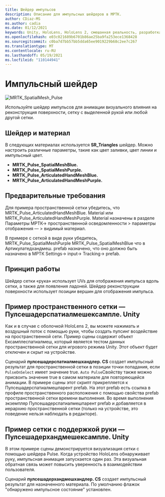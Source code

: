 ```yaml
---
title: Шейдер импульсов
description: Описание для импульсных шейдеров в МРТК.
author: CDiaz-MS
ms.author: cadia
ms.date: 01/12/2021
keywords: Unity, HoloLens, HoloLens 2, смешанная реальность, разработка, MRTK
ms.openlocfilehash: e03c021689b6701b86ae25ba9fa253ece1368428
ms.sourcegitcommit: c0ba7d7bb57bb5dda65ee9019229b68c2ee7c267
ms.translationtype: MT
ms.contentlocale: ru-RU
ms.lasthandoff: 05/19/2021
ms.locfileid: "110144941"
---
```

# <a name="pulse-shader"></a>Импульсный шейдер

![MRTK_SpatialMesh_Pulse](https://user-images.githubusercontent.com/13754172/68261851-3489e200-fff6-11e9-9f6c-5574a7dd8db7.gif)

Используйте шейдер импульсов для анимации визуального влияния на реконструкция поверхности, сетку с выделенной рукой или любой другой сетки.

## <a name="shader-and-material"></a>Шейдер и материал

В следующих материалах используется **SR_Triangles** шейдер. Можно настроить различные параметры, такие как цвет заливки, цвет линии и импульсный цвет.

- **MRTK_Pulse_SpatialMeshBlue.** 
- **MRTK_Pulse_SpatialMeshPurple.** 
- **MRTK_Pulse_ArticulatedHandMeshBlue.** 
- **MRTK_Pulse_ArticulatedHandMeshPurple.** 

## <a name="prerequisites"></a>Предварительные требования

Для примера пространственной сетки убедитесь, что MRTK_Pulse_ArticulatedHandMeshBlue. Material или MRTK_Pulse_ArticulatedHandMeshPurple. Material назначены в разделе Параметры МРТК-> пространственной осведомленности > параметры отображения — > видимый материал.

В примере с сеткой в виде руки убедитесь, MRTK_Pulse_SpatialMeshPurple MRTK_Pulse_SpatialMeshBlue что в Артикулатедхандмеш. prefab назначено, что оно должно быть назначено в МРТК Settings-> input-> Tracking-> prefab.

## <a name="how-it-works"></a>Принцип работы

Шейдер сетки «рука» использует UVs для отображения импульса вдоль сетки, а также для появления ладоней. Шейдер реконструкции поверхности использует позиции вершин для отображения импульса.

## <a name="spatial-mesh-example---pulseshaderspatialmeshexampleunity"></a>Пример пространственного сетки — Пулсешадерспатиалмешексампле. Unity

Как и в случае с оболочкой HoloLens 2, вы можете нажимать и воздушный поток с помощью руки, чтобы создать пулсинг воздействие на пространственной сети. Пример сцены содержит объект Ексамплеспатиалмеш, который является тестом данных пространственной сетки для игрового режима Unity. Этот объект будет отключен и скрыт на устройстве.

Сценарий **пулсешадерспатиалмешхандлер. CS** создает импульсный результат для пространственной сетки в позиции точки попадания, если `PulseOnSelect` имеет значение true. `Auto Pulse`Свойству также можно присвоить значение true в самом материале для повторяющейся анимации.  В примере сцены этот скрипт прикрепляется к Пулсешадерспатиалмешпарент prefab.  На этот prefab есть ссылка в профиле пространственного расположения с помощью свойства prefab пространственной сетки времени выполнения. Во время выполнения экземпляр Пулсешадерспатиалмешпарент prefab и добавляется в иерархию пространственной сетки (только на устройстве, это поведение нельзя наблюдать в редакторе).

## <a name="hand-mesh-example---pulseshaderhandmeshexampleunity"></a>Пример сетки с поддержкой руки — Пулсешадерхандмешексампле. Unity

В этом примере сцены демонстрируется визуализация сетки с помощью шейдера Pulse. Когда устройство HoloLens обнаруживает руку, импульсная анимация запускается один раз. Эта визуальная обратная связь может повысить уверенность в взаимодействии пользователя. 

Сценарий **пулсешадерхандмешхандлер. CS** создает импульсный результат для назначенного материала. По умолчанию флажок "обнаружено импульсное состояние" установлен.
